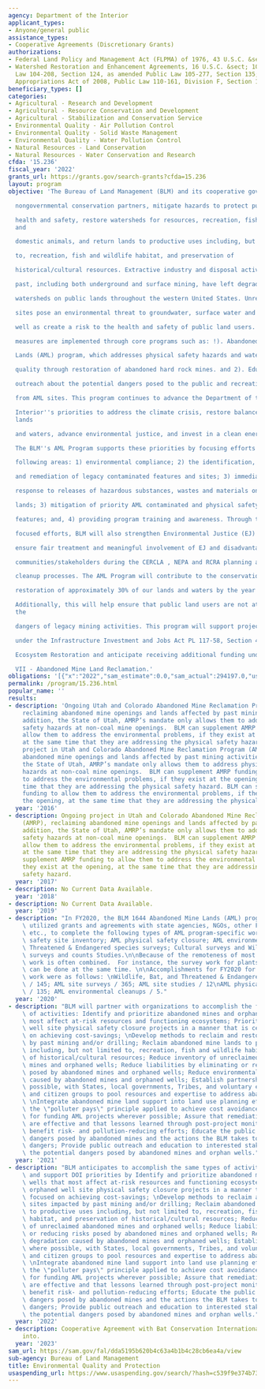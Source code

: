 ```yaml
---
agency: Department of the Interior
applicant_types:
- Anyone/general public
assistance_types:
- Cooperative Agreements (Discretionary Grants)
authorizations:
- Federal Land Policy and Management Act (FLPMA) of 1976, 43 U.S.C. &sect; 1737(b).
- Watershed Restoration and Enhancement Agreements, 16 U.S.C. &sect; 1011, Public
  Law 104-208, Section 124, as amended Public Law 105-277, Section 135; and Consolidated
  Appropriations Act of 2008, Public Law 110-161, Division F, Section 125.
beneficiary_types: []
categories:
- Agricultural - Research and Development
- Agricultural - Resource Conservation and Development
- Agricultural - Stabilization and Conservation Service
- Environmental Quality - Air Pollution Control
- Environmental Quality - Solid Waste Management
- Environmental Quality - Water Pollution Control
- Natural Resources - Land Conservation
- Natural Resources - Water Conservation and Research
cfda: '15.236'
fiscal_year: '2022'
grants_url: https://grants.gov/search-grants?cfda=15.236
layout: program
objective: 'The Bureau of Land Management (BLM) and its cooperative government and

  nongovernmental conservation partners, mitigate hazards to protect public

  health and safety, restore watersheds for resources, recreation, fish, wildlife
  and

  domestic animals, and return lands to productive uses including, but not limited

  to, recreation, fish and wildlife habitat, and preservation of

  historical/cultural resources. Extractive industry and disposal activities of the

  past, including both underground and surface mining, have left degraded

  watersheds on public lands throughout the western United States. Unreclaimed

  sites pose an environmental threat to groundwater, surface water and soil as

  well as create a risk to the health and safety of public land users. Mitigation

  measures are implemented through core programs such as: !). Abandoned Mine

  Lands (AML) program, which addresses physical safety hazards and water

  quality through restoration of abandoned hard rock mines. and 2). Educational

  outreach about the potential dangers posed to the public and recreationists

  from AML sites. This program continues to advance the Department of the

  Interior''s priorities to address the climate crisis, restore balance on public
  lands

  and waters, advance environmental justice, and invest in a clean energy future.

  The BLM''s AML Program supports these priorities by focusing efforts in the

  following areas: 1) environmental compliance; 2) the identification, inventory,

  and remediation of legacy contaminated features and sites; 3) immediate

  response to releases of hazardous substances, wastes and materials onto public

  lands; 3) mitigation of priority AML contaminated and physical safety sites and

  features; and, 4) providing program training and awareness. Through these

  focused efforts, BLM will also strengthen Environmental Justice (EJ) actions to

  ensure fair treatment and meaningful involvement of EJ and disadvantaged

  communities/stakeholders during the CERCLA , NEPA and RCRA planning and

  cleanup processes. The AML Program will contribute to the conservation and

  restoration of approximately 30% of our lands and waters by the year 2030.

  Additionally, this will help ensure that public land users are not at risk from
  the

  dangers of legacy mining activities. This program will support projects funded

  under the Infrastructure Investment and Jobs Act PL 117-58, Section 40804(b)

  Ecosystem Restoration and anticipate receiving additional funding under Title

  VII - Abandoned Mine Land Reclamation.'
obligations: '[{"x":"2022","sam_estimate":0.0,"sam_actual":294197.0,"usa_spending_actual":2576902.38},{"x":"2023","sam_estimate":300000.0,"sam_actual":0.0,"usa_spending_actual":7533518.62},{"x":"2024","sam_estimate":300000.0,"sam_actual":0.0,"usa_spending_actual":5553777.76}]'
permalink: /program/15.236.html
popular_name: ''
results:
- description: 'Ongoing Utah and Colorado Abandoned Mine Reclamation Program (AMRP),
    reclaiming abandoned mine openings and lands affected by past mining activities.  In
    addition, the State of Utah, AMRP’s mandate only allows them to address physical
    safety hazards at non-coal mine openings.  BLM can supplement AMRP funding to
    allow them to address the environmental problems, if they exist at the opening,
    at the same time that they are addressing the physical safety hazard.  Ongoing
    project in Utah and Colorado Abandoned Mine Reclamation Program (AMRP), reclaiming
    abandoned mine openings and lands affected by past mining activities.  In addition,
    the State of Utah, AMRP’s mandate only allows them to address physical safety
    hazards at non-coal mine openings.  BLM can supplement AMRP funding to allow them
    to address the environmental problems, if they exist at the opening, at thesame
    time that they are addressing the physical safety hazard. BLM can supplement AMRP
    funding to allow them to address the environmental problems, if they exist at
    the opening, at the same time that they are addressing the physical safety hazard. '
  year: '2016'
- description: Ongoing project in Utah and Colorado Abandoned Mine Reclamation Program
    (AMRP), reclaiming abandoned mine openings and lands affected by past mining activities.  In
    addition, the State of Utah, AMRP’s mandate only allows them to address physical
    safety hazards at non-coal mine openings.  BLM can supplement AMRP funding to
    allow them to address the environmental problems, if they exist at the opening,
    at the same time that they are addressing the physical safety hazard. BLM can
    supplement AMRP funding to allow them to address the environmental problems, if
    they exist at the opening, at the same time that they are addressing the physical
    safety hazard.
  year: '2017'
- description: No Current Data Available.
  year: '2018'
- description: No Current Data Available.
  year: '2019'
- description: "In FY2020, the BLM 1644 Abandoned Mine Lands (AML) program successfully\
    \ utilized grants and agreements with state agencies, NGOs, other Federal Agencies,\
    \ etc., to complete the following types of AML program-specific work: AML physical\
    \ safety site inventory; AML physical safety closure; AML environmental cleanup;\
    \ Threatened & Endangered species surveys; Cultural surveys and Wildlife and Bat\
    \ surveys and counts Studies.\n\nBecause of the remoteness of most BLM AML sites,\
    \ work is often combined.  For instance, the survey work for plants and wildlife\
    \ can be done at the same time. \n\nAccomplishments for FY2020 for AML program-specific\
    \ work were as follows: \nWildlife, Bat, and Threatened & Endangered Species Surveys\
    \ / 145; AML site surveys / 365; AML site studies / 12\nAML physical safety closures\
    \ / 135; AML environmental cleanups / 5."
  year: '2020'
- description: "BLM will partner with organizations to accomplish the following types\
    \ of activities: Identify and prioritize abandoned mines and orphaned wells that\
    \ most affect at-risk resources and functioning ecosystems; Prioritize orphaned\
    \ well site physical safety closure projects in a manner that is centrally focused\
    \ on achieving cost-savings; \nDevelop methods to reclaim and restore sites impacted\
    \ by past mining and/or drilling; Reclaim abandoned mine lands to productive uses\
    \ including, but not limited to, recreation, fish and wildlife habitat, and preservation\
    \ of historical/cultural resources; Reduce inventory of unreclaimed abandoned\
    \ mines and orphaned wells; Reduce liabilities by eliminating or reducing risks\
    \ posed by abandoned mines and orphaned wells; Reduce environmental degradation\
    \ caused by abandoned mines and orphaned wells; Establish partnerships, where\
    \ possible, with States, local governments, Tribes, and voluntary environmental\
    \ and citizen groups to pool resources and expertise to address abandoned mines;\
    \ \nIntegrate abandoned mine land support into land use planning efforts; Apply\
    \ the \"polluter pays\" principle applied to achieve cost avoidance/cost recovery\
    \ for funding AML projects wherever possible; Assure that remediation actions\
    \ are effective and that lessons learned through post-project monitoring and study\
    \ benefit risk- and pollution-reducing efforts; Educate the public about the potential\
    \ dangers posed by abandoned mines and the actions the BLM takes to address those\
    \ dangers; Provide public outreach and education to interested stakeholders about\
    \ the potential dangers posed by abandoned mines and orphan wells."
  year: '2021'
- description: "BLM anticipates to accomplish the same types of activities as in FY21\
    \ and support DOI priorities by Identify and prioritize abandoned mines and orphaned\
    \ wells that most affect at-risk resources and functioning ecosystems; Prioritize\
    \ orphaned well site physical safety closure projects in a manner that is centrally\
    \ focused on achieving cost-savings; \nDevelop methods to reclaim and restore\
    \ sites impacted by past mining and/or drilling; Reclaim abandoned mine lands\
    \ to productive uses including, but not limited to, recreation, fish and wildlife\
    \ habitat, and preservation of historical/cultural resources; Reduce inventory\
    \ of unreclaimed abandoned mines and orphaned wells; Reduce liabilities by eliminating\
    \ or reducing risks posed by abandoned mines and orphaned wells; Reduce environmental\
    \ degradation caused by abandoned mines and orphaned wells; Establish partnerships,\
    \ where possible, with States, local governments, Tribes, and voluntary environmental\
    \ and citizen groups to pool resources and expertise to address abandoned mines;\
    \ \nIntegrate abandoned mine land support into land use planning efforts; Apply\
    \ the \"polluter pays\" principle applied to achieve cost avoidance/cost recovery\
    \ for funding AML projects wherever possible; Assure that remediation actions\
    \ are effective and that lessons learned through post-project monitoring and study\
    \ benefit risk- and pollution-reducing efforts; Educate the public about the potential\
    \ dangers posed by abandoned mines and the actions the BLM takes to address those\
    \ dangers; Provide public outreach and education to interested stakeholders about\
    \ the potential dangers posed by abandoned mines and orphan wells."
  year: '2022'
- description: Cooperative Agreement with Bat Conservation International was entered
    into.
  year: '2023'
sam_url: https://sam.gov/fal/dda5195b620b4c63a4b1b4c28cb6ea4a/view
sub-agency: Bureau of Land Management
title: Environmental Quality and Protection
usaspending_url: https://www.usaspending.gov/search/?hash=c539f9e374b73346b0d1f368146cf7d0
---
```

